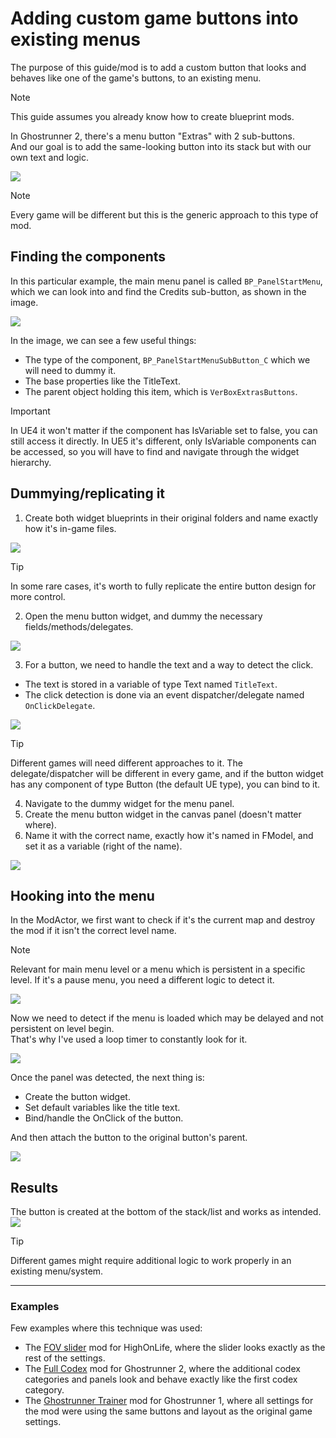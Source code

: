 # Adding custom game buttons into existing menus
The purpose of this guide/mod is to add a custom button that looks and behaves like one of the game's buttons, to an existing menu.<br>

> [!NOTE]  
> This guide assumes you already know how to create blueprint mods.

In Ghostrunner 2, there's a menu button "Extras" with 2 sub-buttons.<br>
And our goal is to add the same-looking button into its stack but with our own text and logic.

![](/Media/GameMenus/1.png)

> [!NOTE]  
> Every game will be different but this is the generic approach to this type of mod.

## Finding the components
In this particular example, the main menu panel is called `BP_PanelStartMenu`, <br>
which we can look into and find the Credits sub-button, as shown in the image.

![](/Media/GameMenus/2.png)

In the image, we can see a few useful things:
- The type of the component, `BP_PanelStartMenuSubButton_C` which we will need to dummy it.
- The base properties like the TitleText.
- The parent object holding this item, which is `VerBoxExtrasButtons`.

> [!IMPORTANT]  
> In UE4 it won't matter if the component has IsVariable set to false, you can still access it directly.
> In UE5 it's different, only IsVariable components can be accessed, so you will have to find and navigate through the widget hierarchy.


## Dummying/replicating it
1. Create both widget blueprints in their original folders and name exactly how it's in-game files.

![](/Media/GameMenus/3.png)

> [!TIP]  
> In some rare cases, it's worth to fully replicate the entire button design for more control.

2. Open the menu button widget, and dummy the necessary fields/methods/delegates.

![](/Media/GameMenus/4.png)

3. For a button, we need to handle the text and a way to detect the click.

- The text is stored in a variable of type Text named `TitleText`.
- The click detection is done via an event dispatcher/delegate named `OnClickDelegate`.

![](/Media/GameMenus/4-1.png)

> [!TIP]  
> Different games will need different approaches to it. 
> The delegate/dispatcher will be different in every game, and if the button widget has any component of type Button (the default UE type), you can bind to it.


4. Navigate to the dummy widget for the menu panel.
5. Create the menu button widget in the canvas panel (doesn't matter where).
6. Name it with the correct name, exactly how it's named in FModel, and set it as a variable (right of the name).

![](/Media/GameMenus/5.png)


## Hooking into the menu
In the ModActor, we first want to check if it's the current map and destroy the mod if it isn't the correct level name.

> [!NOTE]  
> Relevant for main menu level or a menu which is persistent in a specific level.
> If it's a pause menu, you need a different logic to detect it.

![](/Media/GameMenus/6.png)

Now we need to detect if the menu is loaded which may be delayed and not persistent on level begin.<br>
That's why I've used a loop timer to constantly look for it.

![](/Media/GameMenus/7.png)

Once the panel was detected, the next thing is: 
- Create the button widget.
- Set default variables like the title text.
- Bind/handle the OnClick of the button.

And then attach the button to the original button's parent.

![](/Media/GameMenus/8.png)

## Results
The button is created at the bottom of the stack/list and works as intended.
![](/Media/GameMenus/9.png)

> [!TIP]  
> Different games might require additional logic to work properly in an existing menu/system.


<hr>

### Examples
Few examples where this technique was used:
- The [FOV slider](https://www.nexusmods.com/highonlife/mods/5) mod for HighOnLife, where the slider looks exactly as the rest of the settings.
- The [Full Codex](https://www.nexusmods.com/ghostrunner2/mods/22) mod for Ghostrunner 2, where the additional codex categories and panels look and behave exactly like the first codex category.
- The [Ghostrunner Trainer](https://github.com/Dmgvol/Ghostrunner-Mods/blob/main/LogicMods/Trainer/trainer.md) mod for Ghostrunner 1, where all settings for the mod were using the same buttons and layout as the original game settings.
